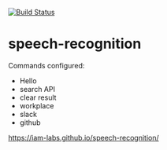 [![Build Status](https://travis-ci.org/iam-labs/speech-recognition.svg?branch=master)](https://travis-ci.org/iam-labs/speech-recognition)

# speech-recognition

Commands configured: 

- Hello
- search API
- clear result
- workplace
- slack
- github

https://iam-labs.github.io/speech-recognition/
